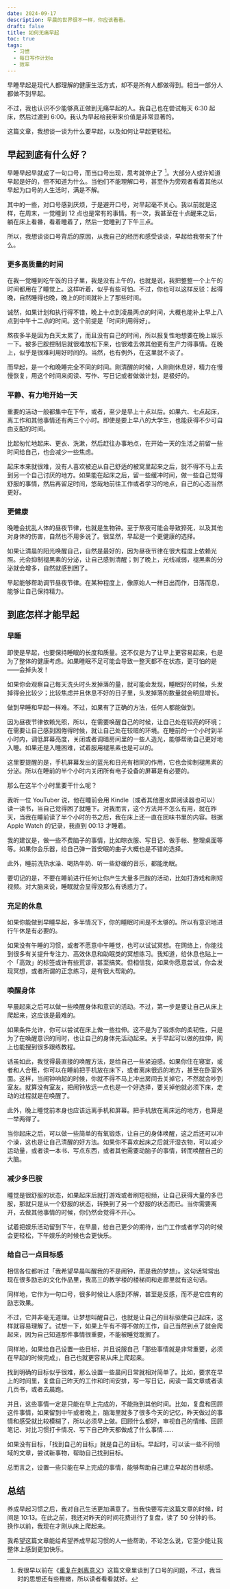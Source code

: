 ```yaml
---
date: 2024-09-17
description: 早晨的世界很不一样，你应该看看。
draft: false
title: 如何无痛早起
toc: true
tags:
  - 习惯
  - 每日写作计划α
  - 效率
---
```


早睡早起是现代人都理解的健康生活方式，却不是所有人都做得到。相当一部分人都做不到早起。

不过，我也认识不少能够真正做到无痛早起的人。我自己也在尝试每天 6:30 起床，然后过渡到 6:00。我认为早起给我带来价值是非常显著的。

这篇文章，我想谈一谈为什么要早起，以及如何让早起更轻松。

## 早起到底有什么好？

早睡早起早就成了一句口号，而当口号出现，思考就停止了 [^1]。大部分人或许知道早起是好的，但不知道为什么。当他们不能理解口号，甚至作为旁观者看着其他以早起为口号的人生活时，满是不解。

其中的一些，对口号感到厌烦，于是避开口号，对早起毫不关心。我以前就是这样，在周末，一觉睡到 12 点也是常有的事情。有一次，我甚至在十点醒来之后，躺在床上看番，看着睡着了，然后一觉睡到了下午三点。

所以，我想谈谈口号背后的原因，从我自己的经历和感受谈谈，早起给我带来了什么。

### 更多高质量的时间

在我一觉睡到吃午饭的日子里，我是没有上午的，也就是说，我把整整一个上午的时间都用在了睡觉上。这样听着，似乎有些可怕。不过，你也可以这样反驳：起得晚，自然睡得也晚，晚上的时间就补上了那些时间。

诚然，如果计划和执行得不错，晚上十点到凌晨两点的时间，大概也能补上早上八点到中午十二点的时间。这个前提是「时间利用得好」。

熬夜多半是因为白天太累了，而且没有自己的时间，所以报复性地想要在晚上娱乐一下。被多巴胺控制后就很难放松下来，也很难去做其他更有生产力得事情。在晚上，似乎是很难利用好时间的。当然，也有例外，在这里就不谈了。

而早起，是一个和晚睡完全不同的时间。刚清醒的时候，人刚刚休息好，精力在慢慢恢复，用这个时间来阅读、写作、写日记或者做做计划，是极好的。

### 平静、有力地开始一天

重要的活动一般都集中在下午，或者，至少是早上十点以后。如果六、七点起床，离工作和其他事情还有两三个小时。即使是要上早八的大学生，也能获得不少可自由支配的时间。

比起匆忙地起床、更衣、洗漱，然后赶往办事地点，在开始一天的生活之前留一些时间给自己，也会减少一些焦虑。

起床本来就很难，没有人喜欢被迫从自己舒适的被窝里起来之后，就不得不马上去到另一个自己讨厌的地方。如果能在起床之后，留一些缓冲时间，做一些自己觉得舒服的事情，然后再留足时间，悠哉地前往工作或者学习的地点，自己的心态当然更好。

### 更健康

晚睡会扰乱人体的昼夜节律，也就是生物钟。至于熬夜可能会导致猝死，以及其他对身体的伤害，自然也不用多说了。很显然，早起是一个更健康的选择。

如果让清晨的阳光唤醒自己，自然是最好的，因为昼夜节律在很大程度上依赖光照。光会抑制褪黑素的分泌，让自己感到清醒；到了晚上，光线减弱，褪黑素的分泌就会增多，自然就感到困了。

早起能够帮助调节昼夜节律。在某种程度上，像原始人一样日出而作，日落而息，能够让自己保持精力。

## 到底怎样才能早起

### 早睡

即使是早起，也要保持睡眠的长度和质量。这不仅是为了让早上更容易起来，也是为了整体的健康考虑。如果睡眠不足可能会导致一整天都不在状态，更可怕的是——会掉头发！

如果你会观察自己每天洗头时头发掉落的量，就可能会发现，睡眠好的时候，头发掉得会比较少；比较焦虑并且休息不好的日子里，头发掉落的数量就会明显增长。

做到早睡和早起一样难。不过，如果有了正确的方法，任何人都能做到。

因为昼夜节律依赖光照，所以，在需要唤醒自己的时候，让自己处在较亮的环境；在需要让自己感到困倦得时候，就让自己处在较暗的环境。在睡前的一个小时到半小时内，调低屏幕亮度，关闭或者调暗房间里的一些人造光，能够帮助自己更好地入睡。如果还是入睡困难，试着服用褪黑素也是可以的。

这里要提醒的是，手机屏幕发出的蓝光和日光有相同的作用，它也会抑制褪黑素的分泌。所以在睡前的半个小时内关闭所有电子设备的屏幕是有必要的。

那么在这半个小时里要干什么呢？

我听一位 YouTuber 说，他在睡前会用 Kindle（或者其他墨水屏阅读器也可以）读一读书，当自己觉得困了就睡下。对我而言，这个方法并不怎么有用，就在昨天，当我在睡前读了半个小时的书之后，我在床上还一直在回味书里的内容。根据 Apple Watch 的记录，我直到 00:13 才睡着。

我的建议是，做一些不费脑子的事情，比如晾衣服、写日记、做手帐、整理桌面等等。如果你会乐器，给自己弹一首安眠的曲子大概也是不错的选择。

此外，睡前洗热水澡、喝热牛奶、听一些舒缓的音乐，都能助眠。

要切记的是，不要在睡前进行任何让你产生大量多巴胺的活动，比如打游戏和刷短视频。对大脑来说，睡眠就会显得没那么有诱惑力了。

### 充足的休息

如果你能做到早睡早起，多半情况下，你的睡眠时间是不太够的。所以有意识地进行午休是有必要的。

如果没有午睡的习惯，或者不愿意中午睡觉，也可以试试冥想。在网络上，你能找到很多有关提升专注力、高效休息和助眠类的冥想练习。我知道，给休息也贴上一个「高效」的标签或许有些荒谬，甚至搞笑。但相信我，如果你愿意尝试，你会发现冥想，或者所谓的正念练习，是有很大帮助的。

### 唤醒身体

早晨起来之后可以做一些唤醒身体和意识的活动。不过，第一步是要让自己从床上爬起来，这应该是最难的。

如果条件允许，你可以尝试在床上做一些拉伸。这不是为了锻炼你的柔韧性，只是为了在唤醒意识的同时，也让自己的身体先活动起来。关于早起可以做的拉伸，网上也能搜到很多跟练教程。

话虽如此，我觉得最直接的唤醒方法，是给自己一些紧迫感。如果你住在寝室，或者和人合租，你可以在睡前把手机放在床下，或者离床很远的地方，甚至在卧室外面。这样，当闹钟响起的时候，你就不得不马上冲出房间去关掉它，不然就会吵到室友。就算没有室友，把闹钟放远一点也是一个好选择，要关掉他就必须下床，走动的过程就是在唤醒了。

此外，晚上睡觉前本身也应该远离手机和屏幕。把手机放在离床远的地方，也算是一举两得了。

当你起床之后，可以做一些简单的有氧锻炼，让自己的身体唤醒，这之后还可以冲个澡，这也是让自己清醒的好方法。如果你不喜欢起床之后就汗湿衣物，可以减少运动量，或者读一本书、写点东西，或者其他需要动脑子的事情，转而唤醒自己的大脑。

### 减少多巴胺

睡觉是很舒服的状态，如果起床后就打游戏或者刷短视频，让自己获得大量的多巴胺，那就只是从一个舒服的状态，转换到了另一个舒服的状态而已。当你需要离开，去做其他事情的时候，你仍然会觉得不开心。

试着把娱乐活动留到下午，在早晨，给自己更少的期待，出门工作或者学习的时候会更轻松，下午娱乐的时候也会更快乐。

### 给自己一点目标感

相信各位都听过「我希望早晨叫醒我的不是闹钟，而是我的梦想」。这句话常常出现在很多励志的文化作品里，我高三的教学楼的楼梯间和走廊里就有这句话。

同样地，它作为一句口号，很多时候让人感到不解，甚至是反感，而不是它应有的励志效果。

不过，它并非毫无道理。让梦想叫醒自己，也就是让自己的目标驱使自己起床，这样就容易理解了。试想一下，如果上午有不得不做的工作，自己当然到点了就会爬起来，因为自己知道那件事情很重要，不能被睡觉耽搁了。

同样地，如果给自己设置一些目标，并且说服自己「那些事情就是非常重要，必须在早起的时候完成」，自己也就更容易从床上爬起来。

找到明确的目标似乎很难，那么设置一些晨间日常就相对简单了。比如，要求在早上的时间里，复盘自己昨天的工作和时间安排，写一写日记，阅读一篇文章或者读几页书，或者去晨跑。

并且，这些事情一定是只能在早上完成的，不能拖到其他时间。比如，复盘和回顾这件事情，如果留到中午或者晚上，脑海里就多了很多今天的记忆，昨天做过的事情和感受就比较模糊了，所以必须早上做。回顾什么都好，审视自己的情绪、回顾笔记、对比习惯打卡情况、写下自己昨天都做成了什么事情……

如果没有目标，「找到自己的目标」就是自己的目标。早起时，可以读一些不同领域的文章，尝试新事物，帮助自己找到目标。

总而言之，设置一些只能在早上完成的事情，能够帮助自己建立早起的目标感。

## 总结

养成早起习惯之后，我对自己生活更加满意了。当我快要写完这篇文章的时候，时间是 10:13。在此之前，我还对昨天的时间花费进行了复盘，读了 50 分钟的书。换作以前，我现在才刚从床上爬起来。

我希望这篇文章能给希望养成早起习惯的人一些帮助，不论怎么说，它至少能让我整体上感到更加快乐。

[^1]: 我很早以前在《[重复在剥离意义](/posts/重复在剥离意义/)》这篇文章里谈到了口号的问题，不过，我当时的思想还有些稚嫩，所以读者看看就好。
